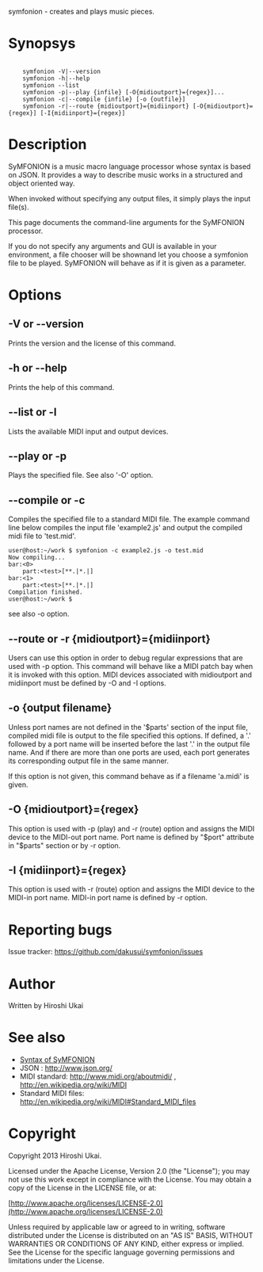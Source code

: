symfonion - creates and plays music pieces.

# Synopsys
```

    symfonion -V|--version
    symfonion -h|--help
    symfonion --list
    symfonion -p|--play {infile} [-O{midioutport}={regex}]...
    symfonion -c|--compile {infile} [-o {outfile}]
    symfonion -r|--route {midioutport}={midiinport} [-O{midioutport}={regex}] [-I{midiinport}={regex}]
```

# Description
SyMFONION is a music macro language processor whose syntax is based on JSON. It provides a way to describe music works in a structured and object oriented way.

When invoked without specifying any output files, it simply plays the input file(s).

This page documents the command-line arguments for the SyMFONION processor.

If you do not specify any arguments and GUI is available in your environment,
a file chooser will be shownand let you choose a symfonion file to be played.
SyMFONION will behave as if it is given as a parameter.

# Options
## -V or --version
Prints the version and the license of this command.

## -h or --help
Prints the help of this command.

## --list or -l
Lists the available MIDI input and output devices.

## --play or -p
Plays the specified file.
See also '-O' option.

## --compile or -c
Compiles the specified file to a standard MIDI file.
The example command line below compiles the input file 'example2.js' and output the compiled midi file to 'test.mid'.

```console
user@host:~/work $ symfonion -c example2.js -o test.mid
Now compiling...
bar:<0> 
    part:<test>[**.|*.|]
bar:<1> 
    part:<test>[**.|*.|]
Compilation finished.
user@host:~/work $
```
see also -o option.

## --route or -r {midioutport}={midiinport}
Users can use this option in order to debug regular expressions that are used with -p option.
This command will behave like a MIDI patch bay when it is invoked with this option.
MIDI devices associated with midioutport and midiinport must be defined by -O and -I options.

## -o {output filename}
Unless port names are not defined in the '$parts' section of the input file, compiled midi file is output to the file specified this options.
If defined,  a '.' followed by a port name will be inserted before the last '.' in the output file name. And if there are more than one ports are used, each port generates its corresponding output file in the same manner.

If this option is not given, this command behave as if a filename 'a.midi' is given. 

## -O {midioutport}={regex}
This option is used with -p (play) and -r (route) option and assigns the MIDI device to the MIDI-out port name. 
Port name is defined by "$port" attribute in "$parts" section or by -r option. 

## -I {midiinport}={regex}
This option is used with -r (route) option and assigns the MIDI device to the MIDI-in port name. MIDI-in port name is defined by -r option.

# Reporting bugs
Issue tracker: https://github.com/dakusui/symfonion/issues

# Author
Written by Hiroshi Ukai

# See also
* [Syntax of SyMFONION](SYNTAX.md)
* JSON : http://www.json.org/
* MIDI standard: http://www.midi.org/aboutmidi/ , http://en.wikipedia.org/wiki/MIDI
* Standard MIDI files: http://en.wikipedia.org/wiki/MIDI#Standard_MIDI_files

# Copyright
Copyright 2013 Hiroshi Ukai.

Licensed under the Apache License, Version 2.0 (the "License");
you may not use this work except in compliance with the License.
You may obtain a copy of the License in the LICENSE file, or at:

  [http://www.apache.org/licenses/LICENSE-2.0](http://www.apache.org/licenses/LICENSE-2.0)

Unless required by applicable law or agreed to in writing, software
distributed under the License is distributed on an "AS IS" BASIS,
WITHOUT WARRANTIES OR CONDITIONS OF ANY KIND, either express or implied.
See the License for the specific language governing permissions and
limitations under the License.